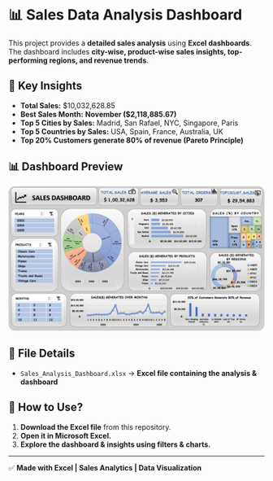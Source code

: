 # 📊 Sales Data Analysis Dashboard  

This project provides a **detailed sales analysis** using **Excel dashboards**.  
The dashboard includes **city-wise, product-wise sales insights, top-performing regions, and revenue trends**.  

## 📌 Key Insights  
- **Total Sales:** $10,032,628.85  
- **Best Sales Month:** **November ($2,118,885.67)**  
- **Top 5 Cities by Sales:** Madrid, San Rafael, NYC, Singapore, Paris  
- **Top 5 Countries by Sales:** USA, Spain, France, Australia, UK  
- **Top 20% Customers generate 80% of revenue (Pareto Principle)**  

## 📊 Dashboard Preview  
![Dashboard](sales_dashboard.png)  

## 📂 File Details  
- `Sales_Analysis_Dashboard.xlsx` → **Excel file containing the analysis & dashboard**  

## 🚀 How to Use?  
1. **Download the Excel file** from this repository.  
2. **Open it in Microsoft Excel.**  
3. **Explore the dashboard & insights using filters & charts.**  

---
✅ **Made with Excel | Sales Analytics | Data Visualization**
